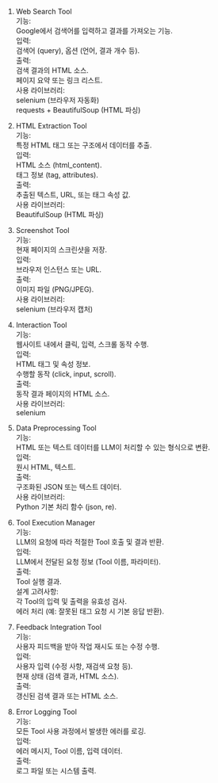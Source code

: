 1. Web Search Tool  
    기능:  
        Google에서 검색어를 입력하고 결과를 가져오는 기능.  
    입력:  
        검색어 (query), 옵션 (언어, 결과 개수 등).  
    출력:  
        검색 결과의 HTML 소스.  
        페이지 요약 또는 링크 리스트.  
    사용 라이브러리:  
        selenium (브라우저 자동화)  
        requests + BeautifulSoup (HTML 파싱)  
  
2. HTML Extraction Tool  
    기능:  
        특정 HTML 태그 또는 구조에서 데이터를 추출.  
    입력:  
        HTML 소스 (html_content).  
        태그 정보 (tag, attributes).  
    출력:  
        추출된 텍스트, URL, 또는 태그 속성 값.  
    사용 라이브러리:  
        BeautifulSoup (HTML 파싱)  

3. Screenshot Tool  
    기능:  
        현재 페이지의 스크린샷을 저장.  
    입력:  
        브라우저 인스턴스 또는 URL.  
    출력:  
        이미지 파일 (PNG/JPEG).  
    사용 라이브러리:  
        selenium (브라우저 캡처)  
  
4. Interaction Tool  
    기능:  
        웹사이트 내에서 클릭, 입력, 스크롤 동작 수행.  
    입력:  
        HTML 태그 및 속성 정보.  
        수행할 동작 (click, input, scroll).  
    출력:  
        동작 결과 페이지의 HTML 소스.  
    사용 라이브러리:  
        selenium  
  
5. Data Preprocessing Tool  
    기능:  
        HTML 또는 텍스트 데이터를 LLM이 처리할 수 있는 형식으로 변환.  
    입력:  
        원시 HTML, 텍스트.  
    출력:  
        구조화된 JSON 또는 텍스트 데이터.  
    사용 라이브러리:  
        Python 기본 처리 함수 (json, re).  
  
6. Tool Execution Manager  
    기능:  
        LLM의 요청에 따라 적절한 Tool 호출 및 결과 반환.  
    입력:  
        LLM에서 전달된 요청 정보 (Tool 이름, 파라미터).  
    출력:  
        Tool 실행 결과.  
    설계 고려사항:  
        각 Tool의 입력 및 출력을 유효성 검사.  
        에러 처리 (예: 잘못된 태그 요청 시 기본 응답 반환).  
  
7. Feedback Integration Tool  
    기능:  
        사용자 피드백을 받아 작업 재시도 또는 수정 수행.  
    입력:  
        사용자 입력 (수정 사항, 재검색 요청 등).  
        현재 상태 (검색 결과, HTML 소스).  
    출력:  
        갱신된 검색 결과 또는 HTML 소스.  
  
8. Error Logging Tool  
    기능:  
        모든 Tool 사용 과정에서 발생한 에러를 로깅.  
    입력:  
        에러 메시지, Tool 이름, 입력 데이터.  
    출력:  
        로그 파일 또는 시스템 출력.  